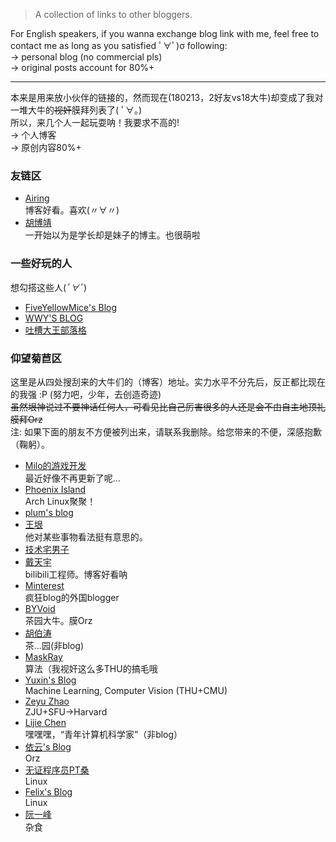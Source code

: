 > A collection of links to other bloggers.

For English speakers, if you wanna exchange blog link with me, feel free to contact me as long as you satisfied ﾟ∀ﾟ)σ following:  
-> personal blog (no commercial pls)  
-> original posts account for 80%+  

---

本来是用来放小伙伴的链接的，然而现在(180213，2好友vs18大牛)却变成了我对一堆大牛的~~视奸~~膜拜列表了( ﾟ∀。)  
所以，来几个人一起玩耍呐！我要求不高的!  
-> 个人博客  
-> 原创内容80%+

### 友链区
- [Airing][4]  
    博客好看。喜欢(〃∀〃)
- [胡博靖][6]  
    一开始以为是学长却是妹子的博主。也很萌啦
    
### 一些好玩的人
想勾搭这些人(*ﾟ∀ﾟ*)
- [FiveYellowMice's Blog][19]
- [WWY'S BLOG][21]
- [吐槽大王部落格][22]

### 仰望菊苣区
这里是从四处搜刮来的大牛们的（博客）地址。实力水平不分先后，反正都比现在的我强 :P (努力吧，少年，去创造奇迹)  
~~虽然垠神说过不要神话任何人，可看见比自己厉害很多的人还是会不由自主地顶礼膜拜Orz~~  
注: 如果下面的朋友不方便被列出来，请联系我删除。给您带来的不便，深感抱歉（鞠躬）。

- [Milo的游戏开发][1]  
    最近好像不再更新了呢...
- [Phoenix Island][2]  
    Arch Linux聚聚！
- [plum's blog][3]
- [王垠][5]  
    他对某些事物看法挺有意思的。
- [技术宅男子][7]
- [戴天宇][8]  
    bilibili工程师。博客好看呐
- [Minterest][9]  
    疯狂blog的外国blogger
- [BYVoid][10]  
    茶园大牛。膜Orz
- [胡伯涛][11]  
    茶...园(非blog)
- [MaskRay][12]  
    算法（我视奸这么多THU的搞毛哦
- [Yuxin's Blog][13]  
    Machine Learning, Computer Vision (THU+CMU)
- [Zeyu Zhao][14]  
    ZJU+SFU->Harvard
- [Lijie Chen][15]  
    嘿嘿嘿，“青年计算机科学家”（非blog）
- [依云's Blog][16]  
    Orz
- [无证程序员PT桑][17]  
    Linux
- [Felix's Blog][18]  
    Linux
- [阮一峰][20]  
    杂食

[1]: http://www.cnblogs.com/miloyip
[2]: https://blog.phoenixlzx.com
[3]: https://plumz.me
[4]: http://me.ursb.me
[5]: http://www.yinwang.org
[6]: http://hubojing.me
[7]: https://itruke.com
[8]: http://dtysky.moe
[9]: http://www.minterest.com
[10]: https://www.byvoid.com
[11]: http://botao.hu
[12]: http://maskray.me
[13]: http://ppwwyyxx.com
[14]: http://zzeyu.com/en/
[15]: https://sites.google.com/site/wjmzbmr/home
[16]: https://blog.lilydjwg.me
[17]: http://blog.ptsang.net
[18]: https://blog.felixc.at
[19]: https://fiveyellowmice.com
[20]: http://www.ruanyifeng.com
[21]: https://wwyqianqian.github.io
[22]: https://www.tcdw.net
